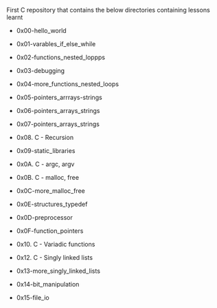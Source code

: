 First C repository that contains the below directories containing lessons learnt

* 0x00-hello_world


* 0x01-varables_if_else_while


* 0x02-functions_nested_loppps


* 0x03-debugging


* 0x04-more_functions_nested_loops


* 0x05-pointers_arrrays-strings


* 0x06-pointers_arrays_strings


* 0x07-pointers_arrays_strings


* 0x08. C - Recursion


* 0x09-static_libraries


* 0x0A. C - argc, argv


* 0x0B. C - malloc, free


* 0x0C-more_malloc_free


* 0x0E-structures_typedef


* 0x0D-preprocessor


* 0x0F-function_pointers


* 0x10. C - Variadic functions


* 0x12. C - Singly linked lists


* 0x13-more_singly_linked_lists


* 0x14-bit_manipulation


* 0x15-file_io
